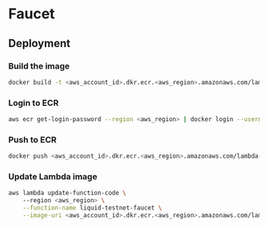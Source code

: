 # Faucet


## Deployment 


### Build the image
```bash
docker build -t <aws_account_id>.dkr.ecr.<aws_region>.amazonaws.com/lambda-faucet:latest .
```

### Login to ECR 
```bash
aws ecr get-login-password --region <aws_region> | docker login --username AWS --password-stdin <aws_account_id>.dkr.ecr.<aws_region>.amazonaws.com
```

### Push to ECR
```bash
docker push <aws_account_id>.dkr.ecr.<aws_region>.amazonaws.com/lambda-faucet:latest         
```

### Update Lambda image

```bash
aws lambda update-function-code \ 
    --region <aws_region> \
    --function-name liquid-testnet-faucet \
    --image-uri <aws_account_id>.dkr.ecr.<aws_region>.amazonaws.com/lambda-faucet:latest
```
